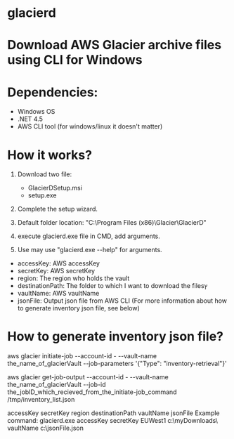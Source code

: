 # glacierd
Download AWS Glacier archive files using CLI for Windows
========================================================

Dependencies:
=============
- Windows OS
- .NET 4.5
- AWS CLI tool (for windows/linux it doesn't matter)

How it works?
=============
1. Download two file:
   - GlacierDSetup.msi
   - setup.exe

2. Complete the setup wizard.

3. Default folder location: "C:\Program Files (x86)\Glacier\GlacierD\"

4. execute glacierd.exe file in CMD, add arguments.

5. Use may use "glacierd.exe --help" for arguments.

- accessKey: AWS accessKey
- secretKey: AWS secretKey
- region: The region who holds the vault
- destinationPath: The folder to which I want to download the filesץ
- vaultName: AWS vaultName
- jsonFile: Output json file from AWS CLI (For more information about how to generate inventory json file, see below)

How to generate inventory json file?
====================================
aws glacier initiate-job --account-id - --vault-name the_name_of_glacierVault --job-parameters '{"Type": "inventory-retrieval"}'

aws glacier get-job-output --account-id - --vault-name the_name_of_glacierVault --job-id the_jobID_which_recieved_from_the_initiate-job_command /tmp/inventory_list.json

accessKey secretKey region destinationPath vaultName jsonFile
Example command: glacierd.exe accessKey secretKey EUWest1 c:\myDownloads\ vaultName c:\jsonFile.json
